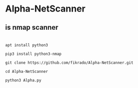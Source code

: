 # Alpha-NetScanner
## is nmap scanner

### 
```

apt install python3

pip3 install python3-nmap

git clone https://github.com/fikrado/Alpha-NetScanner.git

cd Alpha-NetScanner

python3 Alpha.py 

```
### 
